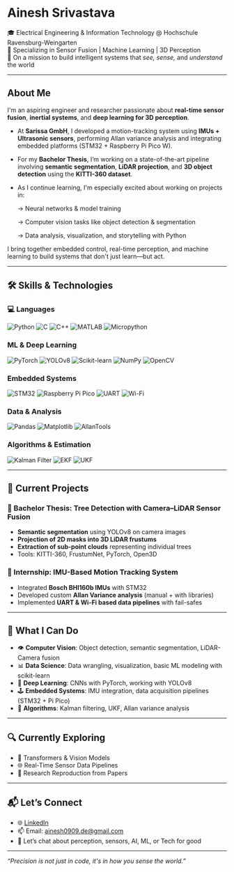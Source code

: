 # Ainesh Srivastava

🎓 Electrical Engineering & Information Technology @ Hochschule Ravensburg-Weingarten  
🔬 Specializing in Sensor Fusion | Machine Learning | 3D Perception  
🚀 On a mission to build intelligent systems that *see, sense,* and *understand* the world

---

##  About Me

I'm an aspiring engineer and researcher passionate about **real-time sensor fusion**, **inertial systems**, and **deep learning for 3D perception**.

- At **Sarissa GmbH**, I developed a motion-tracking system using **IMUs + Ultrasonic sensors**, performing Allan variance analysis and integrating embedded platforms (STM32 + Raspberry Pi Pico W).
- For my **Bachelor Thesis**, I’m working on a state-of-the-art pipeline involving **semantic segmentation**, **LiDAR projection**, and **3D object detection** using the **KITTI-360 dataset**.

- As I continue learning, I'm especially excited about working on projects in:

   -> Neural networks & model training

   -> Computer vision tasks like object detection & segmentation

   -> Data analysis, visualization, and storytelling with Python

I bring together embedded control, real-time perception, and machine learning to build systems that don't just learn—but act.

---

## 🛠️ Skills & Technologies

### 💻 Languages
![Python](https://img.shields.io/badge/Python-3776AB?style=for-the-badge&logo=python&logoColor=white)
![C](https://img.shields.io/badge/C-00599C?style=for-the-badge&logo=c&logoColor=white)
![C++](https://img.shields.io/badge/C++-00599C?style=for-the-badge&logo=c%2B%2B&logoColor=white)
![MATLAB](https://img.shields.io/badge/MATLAB-0076A8?style=for-the-badge&logo=mathworks&logoColor=white)
![Micropython](https://img.shields.io/badge/MicroPython-2C3E50?style=for-the-badge&logo=python&logoColor=white)

###  ML & Deep Learning
![PyTorch](https://img.shields.io/badge/PyTorch-EE4C2C?style=for-the-badge&logo=pytorch&logoColor=white)
![YOLOv8](https://img.shields.io/badge/YOLOv8-8A2BE2?style=for-the-badge&logo=yolo&logoColor=white)
![Scikit-learn](https://img.shields.io/badge/Scikit--Learn-F7931E?style=for-the-badge&logo=scikit-learn&logoColor=white)
![NumPy](https://img.shields.io/badge/NumPy-013243?style=for-the-badge&logo=numpy&logoColor=white)
![OpenCV](https://img.shields.io/badge/OpenCV-5C3EE8?style=for-the-badge&logo=opencv&logoColor=white)

###  Embedded Systems
![STM32](https://img.shields.io/badge/STM32-03234B?style=for-the-badge&logo=stmicroelectronics&logoColor=white)
![Raspberry Pi Pico](https://img.shields.io/badge/Pico-W-cc0000?style=for-the-badge&logo=raspberrypi&logoColor=white)
![UART](https://img.shields.io/badge/UART-34495E?style=for-the-badge)
![Wi-Fi](https://img.shields.io/badge/Wi--Fi-00A1F1?style=for-the-badge&logo=wi-fi&logoColor=white)

###  Data & Analysis
![Pandas](https://img.shields.io/badge/Pandas-150458?style=for-the-badge&logo=pandas&logoColor=white)
![Matplotlib](https://img.shields.io/badge/Matplotlib-11557C?style=for-the-badge&logo=matplotlib&logoColor=white)
![AllanTools](https://img.shields.io/badge/AllanTools-333333?style=for-the-badge)

###  Algorithms & Estimation
![Kalman Filter](https://img.shields.io/badge/Kalman%20Filter-2980B9?style=for-the-badge)
![EKF](https://img.shields.io/badge/EKF-16A085?style=for-the-badge)
![UKF](https://img.shields.io/badge/UKF-8E44AD?style=for-the-badge)


---

## 📌 Current Projects

### 🔷 Bachelor Thesis: Tree Detection with Camera–LiDAR Sensor Fusion  
- **Semantic segmentation** using YOLOv8 on camera images  
- **Projection of 2D masks into 3D LiDAR frustums**  
- **Extraction of sub-point clouds** representing individual trees  
- Tools: KITTI-360, FrustumNet, PyTorch, Open3D

### 🔷 Internship: IMU-Based Motion Tracking System  
- Integrated **Bosch BHI160b IMUs** with STM32  
- Developed custom **Allan Variance analysis** (manual + with libraries)  
- Implemented **UART & Wi-Fi based data pipelines** with fail-safes  

---

## 💼 What I Can Do

- 👁️ **Computer Vision**: Object detection, semantic segmentation, LiDAR-Camera fusion
- 📊 **Data Science**: Data wrangling, visualization, basic ML modeling with scikit-learn
- 🧠 **Deep Learning**: CNNs with PyTorch, working with YOLOv8
- 🕹️ **Embedded Systems**: IMU integration, data acquisition pipelines (STM32 + Pi Pico)
- 🔧 **Algorithms**: Kalman filtering, UKF, Allan variance analysis


---
## 🔍 Currently Exploring
- 🧠 Transformers & Vision Models
- 🌐 Real-Time Sensor Data Pipelines
- 🧪 Research Reproduction from Papers
---



## 📬 Let’s Connect

- 🌐 [LinkedIn](https://www.linkedin.com/in/aineshsrivastava)
- 📫 Email: ainesh0909.de@gmail.com  
- 🧠 Let’s chat about perception, sensors, AI, ML, or Tech for good

---

_“Precision is not just in code, it's in how you sense the world.”_


<!---
baadshah-sri/baadshah-sri is a ✨ special ✨ repository because its `README.md` (this file) appears on your GitHub profile.
You can click the Preview link to take a look at your changes.
--->
